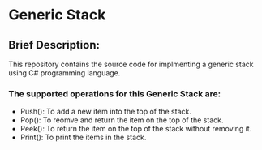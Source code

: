 # Generic Stack
## Brief Description: 
This repository contains the source code for implmenting a generic stack using C# programming language. 
### The supported operations for this Generic Stack are: 
* Push(): To add a new item into the top of the stack. 
* Pop(): To reomve and return the item on the top of the stack. 
* Peek(): To return the item on the top of the stack without removing it. 
* Print(): To print the items in the stack. 
